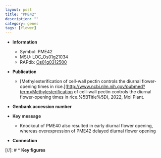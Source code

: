 ```yaml
---
layout: post
title: "PME42"
description: ""
category: genes
tags: [flower]
---
```


* **Information**  
    + Symbol: PME42  
    + MSU: [LOC_Os01g21034](http://rice.uga.edu/cgi-bin/ORF_infopage.cgi?orf=LOC_Os01g21034)  
    + RAPdb: [Os01g0312500](http://rapdb.dna.affrc.go.jp/viewer/gbrowse_details/irgsp1?name=Os01g0312500)  

* **Publication**  
    + [Methylesterification of cell-wall pectin controls the diurnal flower-opening times in rice.](http://www.ncbi.nlm.nih.gov/pubmed?term=Methylesterification of cell-wall pectin controls the diurnal flower-opening times in rice.%5BTitle%5D), 2022, Mol Plant.

* **Genbank accession number**  

* **Key message**  
    + Knockout of PME40 also resulted in early diurnal flower opening, whereas overexpression of PME42 delayed diurnal flower opening

* **Connection**  

[//]: # * **Key figures**  


